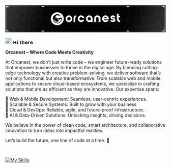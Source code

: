 <img src="https://github.com/orcanest/orcanest/blob/main/orkanest-company.png?raw=true"/>

<img src ="https://gist.githubusercontent.com/arunprakashpj/48aa20057048b46c6f9ba9d114a8b76f/raw/69a9d496f651091a509ea8d9913c4aef5c419afb/Hi.gif" width="20" height="20"/> 𝗛𝗶 𝘁𝗵𝗲𝗿𝗲

<strong>Orcanest – Where Code Meets Creativity</strong>

At Orcanest, we don’t just write code – we engineer future-ready solutions that empower businesses to thrive in the digital age. By blending cutting-edge technology with creative problem-solving, we deliver software that’s not only functional but also transformative. From scalable web and mobile applications to secure cloud-based ecosystems, we specialize in crafting solutions that are as efficient as they are innovative. Our expertise spans:
<br/>

🔹 Web & Mobile Development: Seamless, user-centric experiences. <br/>
🔹 Scalable & Secure Systems: Built to grow with your business <br/>
🔹 Cloud & DevOps: Reliable, agile, and future-proof infrastructure. <br/>
🔹 AI & Data-Driven Solutions: Unlocking insights, driving decisions. <br/>

We believe in the power of clean code, smart architecture, and collaborative innovation to turn ideas into impactful realities.

Let’s build the future, one line of code at a time. 🚀

<br/>

[![My Skills](https://skillicons.dev/icons?i=html,css,js,ts,sass,bootstrap,tailwind,materialui,react,nextjs,nodejs,nestjs,express,mongodb,mysql,postgres,kafka,rabbitmq,linux,git,github,gitlab,jenkins,docker,kubernetes,aws,prometheus,terraform,graphql,jest,postman,bash,py,vscode)](https://skillicons.dev)


